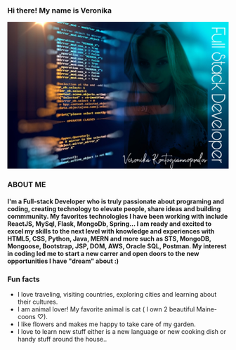 ### Hi there! My name is Veronika
![](github.jpeg)

### ABOUT ME

#### I'm a Full-stack Developer who is truly passionate about programing and coding, creating technology to elevate people, share ideas and building commmunity. My favorites technologies I have been working with include ReactJS, MySql, Flask, MongoDb, Spring... I am ready and excited to excel my skills to the next level with knowledge and experiences with HTML5, CSS, Python, Java, MERN and more  such as STS, MongoDB, Mongoose, Bootstrap, JSP, DOM, AWS, Oracle SQL, Postman. My interest in coding led me to start a new carrer and open doors to the new opportunities I have "dream" about :)

### Fun facts
- I love traveling, visiting countries, exploring cities and learning about their cultures.
- I am animal lover! My favorite animal is cat ( I own 2 beautiful Maine-coons ♡).
- I like flowers and makes me happy to take care of my garden.
- I love to learn new stuff either is a new language or new cooking dish or handy stuff around the house..


<!--
**veronikakontos/veronikakontos** is a ✨ _special_ ✨ repository because its `README.md` (this file) appears on your GitHub profile.


## I'm a full-stack Developer who is truly passionate about making open-source accessible, creating technology to elevate people, share ideas and building commmunity. My favorites technologies/languages I have been working with include ReactJS, MySql, Flask, MongoDb, Spring... I am ready and excited to excel my skills to the next level with knowledge and experiences with HTML5,CSS, Python, Java, MERN (mongo, express,react, node.js) and more libraries and frame-works such as STS, MongoDB, Mongoose, Bootstrap, JSP, DOM, AWS, Oracle SQL, Postman.
My interest in coding is letting me start a new carrer and open doors to the new opportunities I "dream" about 😍



